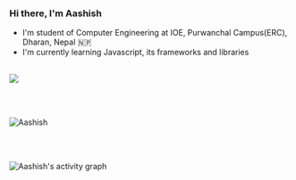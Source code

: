 ### Hi there, I'm Aashish


- I'm student of Computer Engineering at IOE, Purwanchal Campus(ERC), Dharan, Nepal 🇳🇵
- I'm currently learning Javascript, its frameworks and libraries

<br />


 <img align="center" src="https://github-readme-stats.vercel.app/api/top-langs/?username=aashish-cd&layout=compact&langs_count=8&theme=dark" />

<br/><br/>
<p><img align="center" src="https://github-readme-streak-stats.herokuapp.com/?user=aashish-cd&theme=dark" alt="Aashish" /></p>
<br/><br/>

<p><img align="center" src="https://activity-graph.herokuapp.com/graph?username=aashish-cd&theme=dracula" alt="Aashish's activity graph" /></p>
<br>



